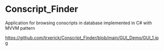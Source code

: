 # Conscript_Finder
Application for browsing conscripts in database implemented in C# with MVVM pattern

https://github.com/trxerick/Conscript_Finder/blob/main/GUI_Demo/GUI_1.jpg
